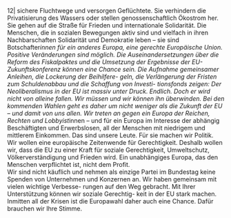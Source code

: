 12| 
sichere Fluchtwege und versorgen Geflüchtete. Sie verhindern die Privatisierung des 
Wassers oder stellen genossenschaftlich Ökostrom her. Sie gehen auf die Straße für 
Frieden und internationale Solidarität. Die Menschen, die in sozialen Bewegungen aktiv 
sind und vielfach in ihren Nachbarschaften Solidarität und Demokratie leben – sie sind 
Botschafter*innen für ein anderes Europa, eine gerechte Europäische Union. 
Positive Veränderungen sind möglich. Die Auseinandersetzungen über die Reform des 
Fiskalpaktes und die Umsetzung der Ergebnisse der EU-Zukunftskonferenz können 
eine Chance sein. Die Aufnahme gemeinsamer Anleihen, die Lockerung der Beihilfere-
geln, die Verlängerung der Fristen zum Schuldenabbau und die Schaffung von Investi-
tionsfonds zeigen: Der Neoliberalismus in der EU ist massiv unter Druck. Endlich. Doch 
er wird nicht von alleine fallen. Wir müssen und wir können ihn überwinden. Bei den 
kommenden Wahlen geht es daher um nicht weniger als die Zukunft der EU – und 
damit von uns allen. 
Wir treten an gegen ein Europa der Reichen, Rechten und Lobbyist*innen – und für ein 
Europa im Interesse der abhängig Beschäftigten und Erwerbslosen, all der Menschen 
mit niedrigem und mittlerem Einkommen. Das sind unsere Leute. Für sie machen wir 
Politik. 
Wir wollen eine europäische Zeitenwende für Gerechtigkeit. Deshalb wollen wir, dass 
die EU zu einer Kraft für soziale Gerechtigkeit, Umweltschutz, Völkerverständigung 
und Frieden wird. Ein unabhängiges Europa, das den Menschen verpflichtet ist, nicht 
dem Profit.  
Wir sind nicht käuflich und nehmen als einzige Partei im Bundestag keine Spenden von 
Unternehmen und Konzernen an. Wir haben gemeinsam mit vielen wichtige Verbesse-
rungen auf den Weg gebracht. Mit Ihrer Unterstützung können wir soziale Gerechtig-
keit in der EU stark machen. Inmitten all der Krisen ist die Europawahl daher auch eine 
Chance. Dafür brauchen wir Ihre Stimme. 
